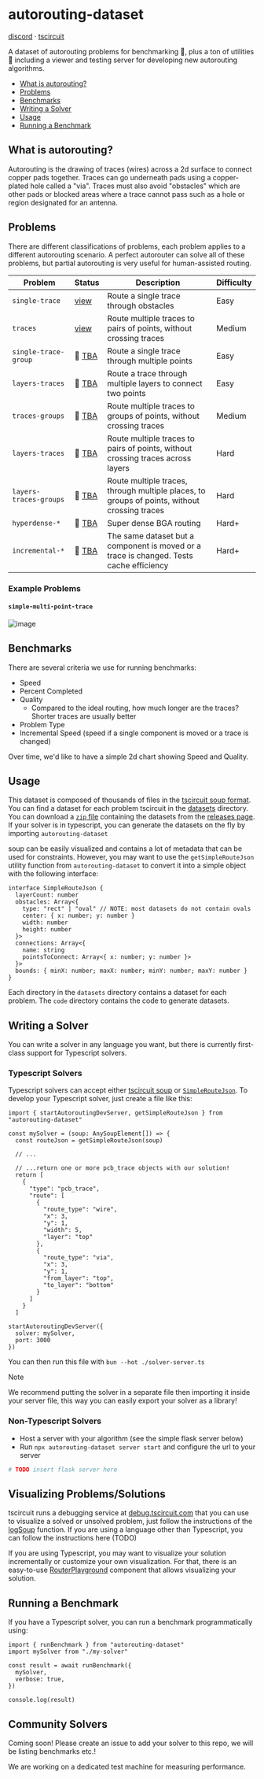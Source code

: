 # autorouting-dataset

[discord](https://tscircuit.com/community/join-redirect) &middot; [tscircuit](https://github.com/tscircuit/tscircuit)

A dataset of autorouting problems for benchmarking 🥇, plus a ton of utilities 🔨 including a viewer and testing server
for developing new autorouting algorithms.

* [What is autorouting?](#what-is-autorouting)
* [Problems](#problems)
* [Benchmarks](#benchmarks)
* [Writing a Solver](#writing-a-solver)
* [Usage](#usage)
* [Running a Benchmark](#running-a-benchmark)

## What is autorouting?

Autorouting
is the drawing of traces (wires) across a 2d surface to connect
copper pads together. Traces can go underneath pads using a
copper-plated hole called a "via". Traces must also avoid "obstacles"
which are other pads or blocked areas where a trace cannot pass
such as a hole or region designated for an antenna.

## Problems

There are different classifications of problems, each problem
applies to a different autorouting scenario. A perfect autorouter
can solve all of these problems, but partial autorouting is
very useful for human-assisted routing.

| Problem                | Status                                                                 | Description                                                                                  | Difficulty |
| ---------------------- | -------------------------------------------------------------------------- | -------------------------------------------------------------------------------------------- | ---------- |
| `single-trace` | [view](https://dataset.autorouting.com/problem/single-trace/1) | Route a single trace through obstacles | Easy |
| `traces` | [view](https://dataset.autorouting.com/problem/traces/1) | Route multiple traces to pairs of points, without crossing traces | Medium |
| `single-trace-group` | 🔴 [TBA](https://blog.autorouting.com) | Route a single trace through multiple points | Easy |
| `layers-traces` | 🔴 [TBA](https://blog.autorouting.com) | Route a trace through multiple layers to connect two points | Easy |
| `traces-groups` | 🔴 [TBA](https://blog.autorouting.com) | Route multiple traces to groups of points, without crossing traces | Medium |
| `layers-traces` | 🔴 [TBA](https://blog.autorouting.com) | Route multiple traces to pairs of points, without crossing traces across layers | Hard |
| `layers-traces-groups` | 🔴 [TBA](https://blog.autorouting.com) | Route multiple traces, through multiple places, to groups of points, without crossing traces | Hard |
| `hyperdense-*` | 🔴 [TBA](https://blog.autorouting.com) | Super dense BGA routing | Hard+ |
| `incremental-*` | 🔴 [TBA](https://blog.autorouting.com) | The same dataset but a component is moved or a trace is changed. Tests cache efficiency | Hard+ |

### Example Problems

#### `simple-multi-point-trace`

![image](https://github.com/user-attachments/assets/6f21ae45-191a-4f3a-aeb2-8b56576a1ece)

## Benchmarks

There are several criteria we use for running benchmarks:

- Speed
- Percent Completed
- Quality
  - Compared to the ideal routing, how much longer are the traces? Shorter traces are usually better
- Problem Type
- Incremental Speed (speed if a single component is moved or a trace is changed)

Over time, we'd like to have a simple 2d chart showing Speed and Quality.

## Usage

This dataset is composed of thousands of files in the [tscircuit soup format](https://docs.tscircuit.com/api-reference/advanced/soup). You
can find a dataset for each problem tscircuit in the [datasets](./datasets) directory. You can download a [`zip` file](#) containing the datasets
from the [releases page](#). If your solver is in typescript, you can generate the datasets on the fly by importing `autorouting-dataset`

soup can be easily visualized and contains a lot of metadata that can be used for constraints. However, you may want to use the `getSimpleRouteJson`
utility function from `autorouting-dataset` to convert it into a simple object with the following interface:

```tsx
interface SimpleRouteJson {
  layerCount: number
  obstacles: Array<{
    type: "rect" | "oval" // NOTE: most datasets do not contain ovals
    center: { x: number; y: number }
    width: number
    height: number
  }>
  connections: Array<{
    name: string
    pointsToConnect: Array<{ x: number; y: number }>
  }>
  bounds: { minX: number; maxX: number; minY: number; maxY: number }
}
```

Each directory in the `datasets` directory contains a dataset for each problem. The `code` directory contains the code to generate datasets.

## Writing a Solver

You can write a solver in any language you want, but there is currently first-class support for Typescript solvers.

### Typescript Solvers

Typescript solvers can accept either [tscircuit soup](https://docs.tscircuit.com/api-reference/advanced/soup) or [`SimpleRouteJson`](#usage). To develop
your Typescript solver, just create a file like this:

```tsx
import { startAutoroutingDevServer, getSimpleRouteJson } from "autorouting-dataset"

const mySolver = (soup: AnySoupElement[]) => {
  const routeJson = getSimpleRouteJson(soup)

  // ...

  // ...return one or more pcb_trace objects with our solution!
  return [
    {
      "type": "pcb_trace",
      "route": [
        {
          "route_type": "wire",
          "x": 3,
          "y": 1,
          "width": 5,
          "layer": "top"
        },
        {
          "route_type": "via",
          "x": 3,
          "y": 1,
          "from_layer": "top",
          "to_layer": "bottom"
        }
      ]
    }
  ]

startAutoroutingDevServer({
  solver: mySolver,
  port: 3000
})
```

You can then run this file with `bun --hot ./solver-server.ts`

> [!NOTE]
> We recommend putting the solver in a separate file then importing it inside your server file, this way
> you can easily export your solver as a library!

### Non-Typescript Solvers

- Host a server with your algorithm (see the simple flask server below)
- Run `npx autorouting-dataset server start` and configure the url to your server

```python
# TODO insert flask server here
```

## Visualizing Problems/Solutions

tscircuit runs a debugging service at [debug.tscircuit.com](https://debug.tscircuit.com) that you can use to visualize a solved or unsolved problem,
just follow the instructions of the [logSoup](https://github.com/tscircuit/log-soup) function. If you are using a language other than Typescript,
you can follow the instructions here (TODO)

If you are using Typescript, you may want to visualize your solution incrementally or customize your own visualization. For that, there is an easy-to-use
[RouterPlayground](#) component that allows visualizing your solution.

## Running a Benchmark

If you have a Typescript solver, you can run a benchmark programmatically using:

```tsx
import { runBenchmark } from "autorouting-dataset"
import mySolver from "./my-solver"

const result = await runBenchmark({
  mySolver,
  verbose: true,
})

console.log(result)
```

## Community Solvers

Coming soon! Please create an issue to add your solver to this repo, we will be listing benchmarks etc.!

We are working on a dedicated test machine for measuring performance.
